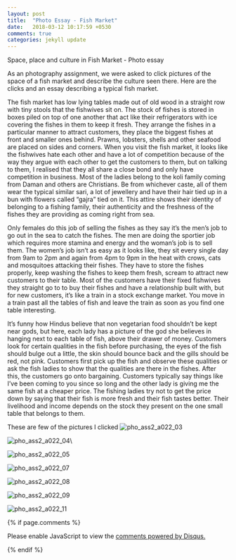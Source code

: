 ```yaml
---
layout: post
title:  "Photo Essay - Fish Market"
date:   2018-03-12 10:17:59 +0530
comments: true
categories: jekyll update
---
```


Space, place and culture in Fish Market - Photo essay

As an photography assignment, we were asked to click pictures of the space of a fish market and describe the culture seen there. Here are the clicks and an essay describing a typical fish market.  

The fish market has low lying tables made out of old wood in a straight row with tiny stools that the fishwives sit on. The stock of fishes is stored in boxes piled on top of one another that act like their refrigerators with ice covering the fishes in them to keep it fresh. They arrange the fishes in a particular manner to attract customers, they place the biggest fishes at front and smaller ones behind. Prawns, lobsters, shells and other seafood are placed on sides and corners. When you visit the fish market, it looks like the fishwives hate each other and have a lot of competition because of the way they argue with each other to get the customers to them, but on talking to them, I realised that they all share a close bond and only have competition in business.
Most of the ladies belong to the koli family coming from Daman and others are Christians. Be from whichever caste, all of them wear the typical similar sari, a lot of jewellery and have their hair tied up in a bun with flowers called “gajra” tied on it. This attire shows their identity of belonging to a fishing family, their authenticity and the freshness of the fishes they are providing as coming right from sea.

Only females do this job of selling the fishes as they say it’s the men’s job to go out in the sea to catch the fishes. The men are doing the sportier job which requires more stamina and energy and the woman’s job is to sell them. The women’s job isn’t as easy as it looks like, they sit every single day from 9am to 2pm and again from 4pm to 9pm in the heat with crows, cats and mosquitoes attacking their fishes. They have to store the fishes properly, keep washing the fishes to keep them fresh, scream to attract new customers to their table. Most of the customers have their fixed fishwives they straight go to to buy their fishes and have a relationship built with, but for new customers, it’s like a train in a stock exchange market. You move in a train past all the tables of fish and leave the train as soon as you find one table interesting.

It’s funny how Hindus believe that non vegetarian food shouldn’t be kept near gods, but here, each lady has a picture of the god she believes in hanging next to each table of fish, above their drawer of money. Customers look for certain qualities in the fish before purchasing, the eyes of the fish should bulge out a little, the skin should bounce back and the gills should be red, not pink. Customers first pick up the fish and observe these qualities or ask the fish ladies to show that the qualities are there in the fishes. After this, the customers go onto bargaining. Customers typically say things like I’ve been coming to you since so long and the other lady is giving me the same fish at a cheaper price. The fishing ladies try not to get the price down by saying that their fish is more fresh and their fish tastes better. Their livelihood and income depends on the stock they present on the one small table that belongs to them.

These are few of the pictures I clicked
![pho_ass2_a022_03](https://user-images.githubusercontent.com/36836492/38124857-ae9e56aa-3402-11e8-9139-a0d202a00106.jpg)

![pho_ass2_a022_04](https://user-images.githubusercontent.com/36836492/38125497-73e94a74-3407-11e8-93c1-8fa1e7ca8895.jpg)\

![pho_ass2_a022_05](https://user-images.githubusercontent.com/36836492/38125511-93a6c846-3407-11e8-9d19-4eba88514903.jpg)

![pho_ass2_a022_07](https://user-images.githubusercontent.com/36836492/38125525-b353ec0a-3407-11e8-92f3-a9d6a13835a0.jpg)

![pho_ass2_a022_08](https://user-images.githubusercontent.com/36836492/38125529-c73b49b6-3407-11e8-85b5-9c50fb1c3dfd.jpg)

![pho_ass2_a022_09](https://user-images.githubusercontent.com/36836492/38125546-e36d8194-3407-11e8-97d2-5f621b51810e.jpg)

![pho_ass2_a022_11](https://user-images.githubusercontent.com/36836492/38125560-f96eed52-3407-11e8-9253-9c50a1e3af65.jpg)

{% if page.comments %}
<div id="disqus_thread"></div>
<script>

/**
*  RECOMMENDED CONFIGURATION VARIABLES: EDIT AND UNCOMMENT THE SECTION BELOW TO INSERT DYNAMIC VALUES FROM YOUR PLATFORM OR CMS.
*  LEARN WHY DEFINING THESE VARIABLES IS IMPORTANT: https://disqus.com/admin/universalcode/#configuration-variables*/
/*
var disqus_config = function () {
this.page.url = PAGE_URL;  // Replace PAGE_URL with your page's canonical URL variable
this.page.identifier = PAGE_IDENTIFIER; // Replace PAGE_IDENTIFIER with your page's unique identifier variable
};
*/
(function() { // DON'T EDIT BELOW THIS LINE
var d = document, s = d.createElement('script');
s.src = 'https://hasikatejwani-github-io.disqus.com/embed.js';
s.setAttribute('data-timestamp', +new Date());
(d.head || d.body).appendChild(s);
})();
</script>
<noscript>Please enable JavaScript to view the <a href="https://disqus.com/?ref_noscript">comments powered by Disqus.</a></noscript>

{% endif %}

